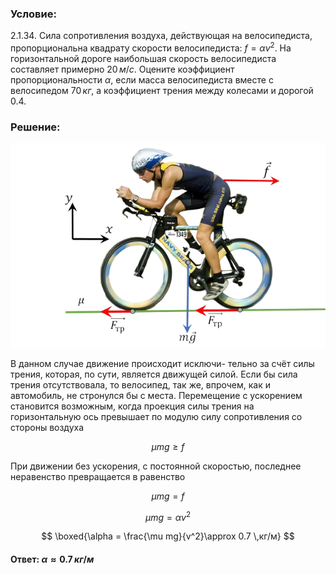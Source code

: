 ###  Условие:

$2.1.34.$ Сила сопротивления воздуха, действующая на велосипедиста, пропорциональна квадрату скорости велосипедиста: $f = \alpha v^2$. На горизонтальной дороге наибольшая скорость велосипедиста составляет примерно $20 \,м/с$. Оцените коэффициент пропорциональности $\alpha$, если масса велосипедиста вместе с велосипедом $70 \,кг$, а коэффициент трения между колесами и дорогой $0.4$.

###  Решение:

![ Силы действующие на велосипедиста |621x402, 59%](../../img/2.1.34/sol.png)

В данном случае движение происходит исключи- тельно за счёт силы трения, которая, по сути, является движущей силой. Если бы сила трения отсутствовала, то велосипед, так же, впрочем, как и автомобиль, не стронулся бы с места. Перемещение с ускорением становится возможным, когда проекция силы трения на горизонтальную ось превышает по модулю силу сопротивления со стороны воздуха

$$
\mu mg \geq f
$$

При движении без ускорения, с постоянной скоростью, последнее неравенство превращается в равенство

$$
\mu mg = f
$$

$$
\mu mg = \alpha v^2
$$

$$
\boxed{\alpha = \frac{\mu mg}{v^2}\approx 0.7 \,кг/м}
$$

#### Ответ: $\alpha\approx 0.7 \,кг/м$